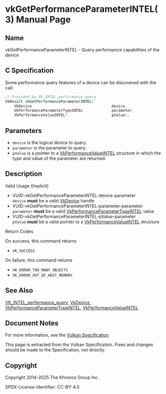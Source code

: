 # vkGetPerformanceParameterINTEL(3) Manual Page

## Name

vkGetPerformanceParameterINTEL - Query performance capabilities of the device



## [](#_c_specification)C Specification

Some performance query features of a device can be discovered with the call:

```c++
// Provided by VK_INTEL_performance_query
VkResult vkGetPerformanceParameterINTEL(
    VkDevice                                    device,
    VkPerformanceParameterTypeINTEL             parameter,
    VkPerformanceValueINTEL*                    pValue);
```

## [](#_parameters)Parameters

- `device` is the logical device to query.
- `parameter` is the parameter to query.
- `pValue` is a pointer to a [VkPerformanceValueINTEL](https://registry.khronos.org/vulkan/specs/latest/man/html/VkPerformanceValueINTEL.html) structure in which the type and value of the parameter are returned.

## [](#_description)Description

Valid Usage (Implicit)

- [](#VUID-vkGetPerformanceParameterINTEL-device-parameter)VUID-vkGetPerformanceParameterINTEL-device-parameter  
  `device` **must** be a valid [VkDevice](https://registry.khronos.org/vulkan/specs/latest/man/html/VkDevice.html) handle
- [](#VUID-vkGetPerformanceParameterINTEL-parameter-parameter)VUID-vkGetPerformanceParameterINTEL-parameter-parameter  
  `parameter` **must** be a valid [VkPerformanceParameterTypeINTEL](https://registry.khronos.org/vulkan/specs/latest/man/html/VkPerformanceParameterTypeINTEL.html) value
- [](#VUID-vkGetPerformanceParameterINTEL-pValue-parameter)VUID-vkGetPerformanceParameterINTEL-pValue-parameter  
  `pValue` **must** be a valid pointer to a [VkPerformanceValueINTEL](https://registry.khronos.org/vulkan/specs/latest/man/html/VkPerformanceValueINTEL.html) structure

Return Codes

On success, this command returns

- `VK_SUCCESS`

On failure, this command returns

- `VK_ERROR_TOO_MANY_OBJECTS`
- `VK_ERROR_OUT_OF_HOST_MEMORY`

## [](#_see_also)See Also

[VK\_INTEL\_performance\_query](https://registry.khronos.org/vulkan/specs/latest/man/html/VK_INTEL_performance_query.html), [VkDevice](https://registry.khronos.org/vulkan/specs/latest/man/html/VkDevice.html), [VkPerformanceParameterTypeINTEL](https://registry.khronos.org/vulkan/specs/latest/man/html/VkPerformanceParameterTypeINTEL.html), [VkPerformanceValueINTEL](https://registry.khronos.org/vulkan/specs/latest/man/html/VkPerformanceValueINTEL.html)

## [](#_document_notes)Document Notes

For more information, see the [Vulkan Specification](https://registry.khronos.org/vulkan/specs/latest/html/vkspec.html#vkGetPerformanceParameterINTEL)

This page is extracted from the Vulkan Specification. Fixes and changes should be made to the Specification, not directly.

## [](#_copyright)Copyright

Copyright 2014-2025 The Khronos Group Inc.

SPDX-License-Identifier: CC-BY-4.0
